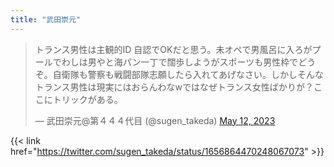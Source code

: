 ```yaml
---
title: "武田崇元"
---
```


<blockquote class="twitter-tweet"><p lang="ja" dir="ltr">トランス男性は主観的ID 自認でOKだと思う。未オペで男風呂に入ろがプールでわしは男やと海パン一丁で闊歩しようがスポーツも男性枠でどうぞ。自衛隊も警察も戦闘部隊志願したら入れてあげなさい。しかしそんなトランス男性は現実にはおらんわなwではなぜトランス女性ばかりが？ここにトリックがある。</p>&mdash; 武田崇元@第４４４代目 (@sugen_takeda) <a href="https://twitter.com/sugen_takeda/status/1656864470248067073?ref_src=twsrc%5Etfw">May 12, 2023</a></blockquote> <script async src="https://platform.twitter.com/widgets.js" charset="utf-8"></script>

{{< link href="https://twitter.com/sugen_takeda/status/1656864470248067073" >}}
